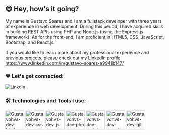 ## 😄 Hey, how's it going?

My name is Gustavo Soares and I am a fullstack developer with three years of experience in web development. During this period, I have acquired skills in building REST APIs using PHP and Node.js (using the Express.js framework). As for the front-end, I am proficient in HTML5, CSS, JavaScript, Bootstrap, and React.js.

If you would like to learn more about my professional experience and previous projects, please check out my LinkedIn profile:
https://www.linkedin.com/in/gustavo-soares-a9941b147/

### ❤️ Let's get connected:

[![Linkdin](https://img.shields.io/badge/LinkedIn-0077B5?style=for-the-badge&logo=linkedin&logoColor=white)](https://www.linkedin.com/in/gustavo-soares-a9941b147/)

### 🛠️ Technologies and Tools I use:

<div>
<img align="center" alt="Gustavohvs-dev-html" height="60" width="60" src="https://cdn.jsdelivr.net/gh/devicons/devicon/icons/html5/html5-original.svg"/>
<img align="center" alt="Gustavohvs-dev-css" height="60" width="60" src="https://cdn.jsdelivr.net/gh/devicons/devicon/icons/css3/css3-original.svg"/>
<img align="center" alt="Gustavohvs-dev-js" height="60" width="60" src="https://cdn.jsdelivr.net/gh/devicons/devicon/icons/javascript/javascript-original.svg"/>
<img align="center" alt="Gustavohvs-dev-php" height="60" width="60" src="https://cdn.jsdelivr.net/gh/devicons/devicon/icons/php/php-plain.svg"/>
<img align="center" alt="Gustavohvs-dev-nodejs" height="60" width="60" src="https://cdn.jsdelivr.net/gh/devicons/devicon/icons/python/python-original.svg"/>
<!--<img align="center" alt="Gustavohvs-dev-react" height="60" width="60" src="https://cdn.jsdelivr.net/gh/devicons/devicon/icons/react/react-original.svg"/>-->
<img align="center" alt="Gustavohvs-dev-mysql" height="60" width="60" src="https://cdn.jsdelivr.net/gh/devicons/devicon/icons/mysql/mysql-original-wordmark.svg"/>
<!--<img align="center" alt="Gustavohvs-dev-mongoose" height="60" width="60" src="https://cdn.jsdelivr.net/gh/devicons/devicon/icons/mongodb/mongodb-original.svg"/>-->
<img align="center" alt="Gustavohvs-dev-git" height="60" width="60" src="https://cdn.jsdelivr.net/gh/devicons/devicon/icons/git/git-original.svg"/>
</div>

